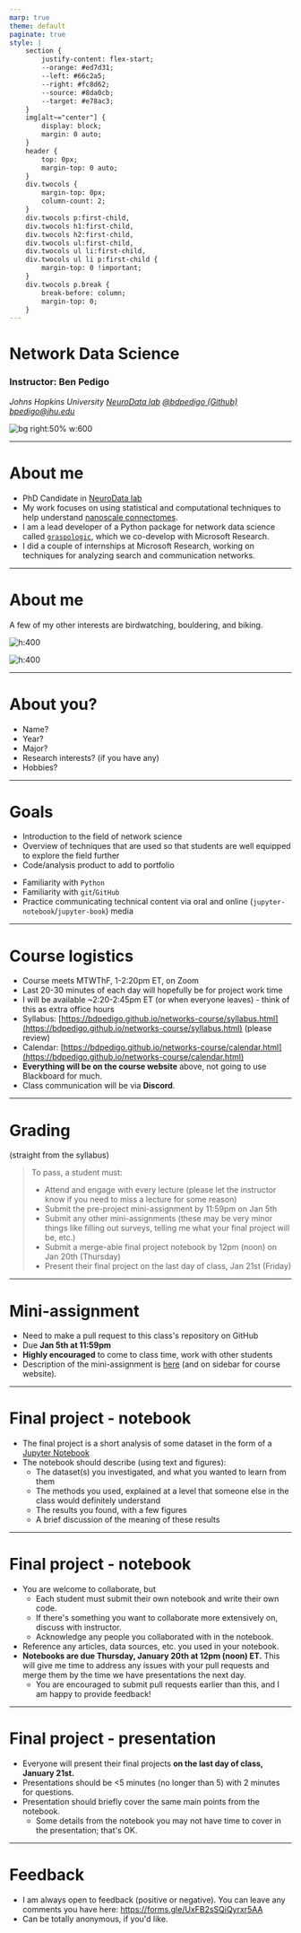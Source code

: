 ```yaml
---
marp: true
theme: default
paginate: true
style: |
    section {
        justify-content: flex-start;
        --orange: #ed7d31;
        --left: #66c2a5;
        --right: #fc8d62;
        --source: #8da0cb;
        --target: #e78ac3;
    }
    img[alt~="center"] {
        display: block;
        margin: 0 auto;
    }
    header {
        top: 0px;
        margin-top: 0 auto;
    }
    div.twocols {
        margin-top: 0px;
        column-count: 2;
    }
    div.twocols p:first-child,
    div.twocols h1:first-child,
    div.twocols h2:first-child,
    div.twocols ul:first-child,
    div.twocols ul li:first-child,
    div.twocols ul li p:first-child {
        margin-top: 0 !important;
    }
    div.twocols p.break {
        break-before: column;
        margin-top: 0;
    }
---
```



# Network Data Science


### Instructor: Ben Pedigo

_Johns Hopkins University_
_[NeuroData lab](https://neurodata.io/)_
[_@bdpedigo (Github)_](https://github.com/bdpedigo)
[_bpedigo@jhu.edu_](mailto:bpedigo@jhu.edu)

![bg right:50% w:600](./slide_images/hemibrain-layout.png)

---
# About me
- PhD Candidate in [NeuroData lab](https://neurodata.io/)
- My work focuses on using statistical and computational techniques to help understand [nanoscale connectomes](https://www.nature.com/articles/d41586-019-02208-0).
- I am a lead developer of a Python package for network data science called [`graspologic`](https://github.com/microsoft/graspologic), which we co-develop with Microsoft Research.
- I did a couple of internships at Microsoft Research, working on techniques for analyzing search and communication networks. 

---
# About me

A few of my other interests are birdwatching, bouldering, and biking.

<div class="twocols">

![h:400](slide_images/horned-lark.jpeg)

<p class="break"></p>

![h:400](./slide_images/eastern-bluebird.jpeg)

</div>


---
# About you?
- Name?
- Year?
- Major?
- Research interests? (if you have any)
- Hobbies?

---
# Goals

<div class="twocols">

- Introduction to the field of network science
- Overview of techniques that are used so that students are well equipped to explore the field further
- Code/analysis product to add to portfolio

<p class="break"></p>

- Familiarity with `Python`
- Familiarity with `git`/`GitHub`
- Practice communicating technical content via oral and online (`jupyter-notebook`/`jupyter-book`) media

</div>

---
# Course logistics

- Course meets MTWThF, 1-2:20pm ET, on Zoom
- Last 20-30 minutes of each day will hopefully be for project work time
- I will be available ~2:20-2:45pm ET (or when everyone leaves) - think of this as extra office hours
- Syllabus: [https://bdpedigo.github.io/networks-course/syllabus.html](https://bdpedigo.github.io/networks-course/syllabus.html) (please review)
- Calendar: [https://bdpedigo.github.io/networks-course/calendar.html](https://bdpedigo.github.io/networks-course/calendar.html)
- **Everything will be on the course website** above, not going to use Blackboard for much.
- Class communication will be via **Discord**.

---
# Grading
(straight from the syllabus)
> To pass, a student must: 
> - Attend and engage with every lecture (please let the instructor know if you need to miss a lecture for some reason)
> - Submit the pre-project mini-assignment by 11:59pm on Jan 5th
> - Submit any other mini-assignments (these may be very minor things like filling out surveys, telling me what your final project will be, etc.)
> - Submit a merge-able final project notebook by 12pm (noon) on Jan 20th (Thursday)
> - Present their final project on the last day of class, Jan 21st (Friday)

---
# Mini-assignment
- Need to make a pull request to this class's repository on GitHub
- Due **Jan 5th at 11:59pm**
- **Highly encouraged** to come to class time, work with other students
- Description of the mini-assignment is [here](https://bdpedigo.github.io/networks-course/mini_assignment.html) (and on sidebar for course website).
  
---
# Final project - notebook
- The final project is a short analysis of some dataset in the form of a [Jupyter Notebook](https://jupyter.org/)
- The notebook should describe (using text and figures):
   - The dataset(s) you investigated, and what you wanted to learn from them
   - The methods you used, explained at a level that someone else in the class would definitely understand
   - The results you found, with a few figures
   - A brief discussion of the meaning of these results

---
# Final project - notebook
- You are welcome to collaborate, but 
   - Each student must submit their own notebook and write their own code. 
   - If there's something you want to collaborate more extensively on, discuss with instructor. 
   - Acknowledge any people you collaborated with in the notebook.
- Reference any articles, data sources, etc. you used in your notebook.
- **Notebooks are due Thursday, January 20th at 12pm (noon) ET.** This will give me time to address any issues with your pull requests and merge them by the time we have presentations the next day.
   - You are encouraged to submit pull requests earlier than this, and I am happy to provide feedback! 

---
# Final project - presentation
- Everyone will present their final projects **on the last day of class, January 21st.**
- Presentations should be <5 minutes (no longer than 5) with 2 minutes for questions.
- Presentation should briefly cover the same main points from the notebook. 
   - Some details from the notebook you may not have time to cover in the presentation; that's OK.

--- 
# Feedback
- I am always open to feedback (positive or negative). You can leave any comments you have here: https://forms.gle/UxFB2sSQiQyrxr5AA
- Can be totally anonymous, if you'd like.